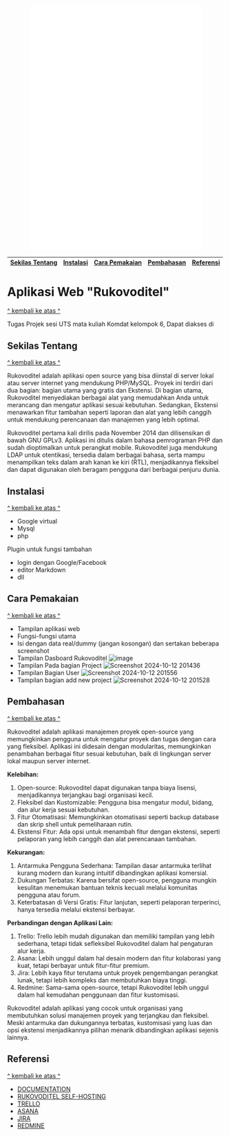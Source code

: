 <p align="center">
  <img src="logo.png" alt="Logo" width="400"/>
</p>


| [Sekilas Tentang](#sekilas-tentang) | [Instalasi](#instalasi) | [Cara Pemakaian](#cara-pemakaian) | [Pembahasan](#pembahasan) | [Referensi](#referensi) |
|------------------------------------|-------------------------|-----------------------------------|--------------------------|------------------------|

# Aplikasi Web "Rukovoditel"
[^ kembali ke atas ^](#top)


Tugas Projek sesi UTS mata kuliah Komdat kelompok 6, Dapat diakses di

## Sekilas Tentang
[^ kembali ke atas ^](#top)

Rukovoditel adalah aplikasi open source yang bisa diinstal di server lokal atau server internet yang mendukung PHP/MySQL. Proyek ini terdiri dari dua bagian: bagian utama yang gratis dan Ekstensi. Di bagian utama, Rukovoditel menyediakan berbagai alat yang memudahkan Anda untuk merancang dan mengatur aplikasi sesuai kebutuhan. Sedangkan, Ekstensi menawarkan fitur tambahan seperti laporan dan alat yang lebih canggih untuk mendukung perencanaan dan manajemen yang lebih optimal.

Rukovoditel pertama kali dirilis pada November 2014 dan dilisensikan di bawah GNU GPLv3. Aplikasi ini ditulis dalam bahasa pemrograman PHP dan sudah dioptimalkan untuk perangkat mobile. Rukovoditel juga mendukung LDAP untuk otentikasi, tersedia dalam berbagai bahasa, serta mampu menampilkan teks dalam arah kanan ke kiri (RTL), menjadikannya fleksibel dan dapat digunakan oleh beragam pengguna dari berbagai penjuru dunia.

## Instalasi
[^ kembali ke atas ^](#top)

- Google virtual
- Mysql
- php



Plugin untuk fungsi tambahan
- login dengan Google/Facebook
- editor Markdown
- dll



## Cara Pemakaian
[^ kembali ke atas ^](#top)

- Tampilan aplikasi web
- Fungsi-fungsi utama
- Isi dengan data real/dummy (jangan kosongan) dan sertakan beberapa screenshot
- Tampilan Dasboard Rukovoditel
![image](https://github.com/user-attachments/assets/f48255a0-1b50-43b9-821d-135deef92484)
- Tampilan Pada bagian Project 
![Screenshot 2024-10-12 201436](https://github.com/user-attachments/assets/74b4b692-34a1-47fa-80e9-217e1d1982c2)
- Tampilan Bagian User 
![Screenshot 2024-10-12 201556](https://github.com/user-attachments/assets/8a6e4fa9-2638-41b7-aecc-1e84b74198bc)
- Tampilan bagian add new project 
![Screenshot 2024-10-12 201528](https://github.com/user-attachments/assets/8f4ef94e-ee72-4567-b669-20758b3a8c2a)



  


## Pembahasan
[^ kembali ke atas ^](#top)

Rukovoditel adalah aplikasi manajemen proyek open-source yang memungkinkan pengguna untuk mengatur proyek dan tugas dengan cara yang fleksibel. Aplikasi ini didesain dengan modularitas, memungkinkan penambahan berbagai fitur sesuai kebutuhan, baik di lingkungan server lokal maupun server internet.


**Kelebihan:**
1. Open-source: Rukovoditel dapat digunakan tanpa biaya lisensi, menjadikannya terjangkau bagi organisasi kecil.
2. Fleksibel dan Kustomizable: Pengguna bisa mengatur modul, bidang, dan alur kerja sesuai kebutuhan.
3. Fitur Otomatisasi: Memungkinkan otomatisasi seperti backup database dan skrip shell untuk pemeliharaan rutin.
4. Ekstensi Fitur: Ada opsi untuk menambah fitur dengan ekstensi, seperti pelaporan yang lebih canggih dan alat perencanaan tambahan.
   
   
**Kekurangan:**
1. Antarmuka Pengguna Sederhana: Tampilan dasar antarmuka terlihat kurang modern dan kurang intuitif dibandingkan aplikasi komersial.
2. Dukungan Terbatas: Karena bersifat open-source, pengguna mungkin kesulitan menemukan bantuan teknis kecuali melalui komunitas pengguna atau forum.
3. Keterbatasan di Versi Gratis: Fitur lanjutan, seperti pelaporan terperinci, hanya tersedia melalui ekstensi berbayar.
   
   
**Perbandingan dengan Aplikasi Lain:**
1. Trello: Trello lebih mudah digunakan dan memiliki tampilan yang lebih sederhana, tetapi tidak sefleksibel Rukovoditel dalam hal pengaturan alur kerja.
2. Asana: Lebih unggul dalam hal desain modern dan fitur kolaborasi yang kuat, tetapi berbayar untuk fitur-fitur premium.
3. Jira: Lebih kaya fitur terutama untuk proyek pengembangan perangkat lunak, tetapi lebih kompleks dan membutuhkan biaya tinggi.
4. Redmine: Sama-sama open-source, tetapi Rukovoditel lebih unggul dalam hal kemudahan penggunaan dan fitur kustomisasi.

Rukovoditel adalah aplikasi yang cocok untuk organisasi yang membutuhkan solusi manajemen proyek yang terjangkau dan fleksibel. Meski antarmuka dan dukungannya terbatas, kustomisasi yang luas dan opsi ekstensi menjadikannya pilihan menarik dibandingkan aplikasi sejenis lainnya.

## Referensi
[^ kembali ke atas ^](#top)

- [DOCUMENTATION](https://www.rukovoditel.net/)
- [RUKOVODITEL SELF-HOSTING](http://hexakomdat.my.id/rukovoditel/)
- [TRELLO](https://trello.com/)
- [ASANA](https://asana.com/id)
- [JIRA](https://jira.atlassian.com/)
- [REDMINE](https://www.redmine.org/)
